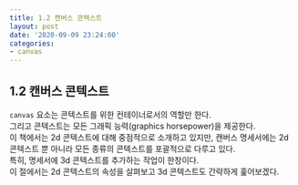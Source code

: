 ```yaml
---
title: 1.2 캔버스 콘텍스트
layout: post
date: '2020-09-09 23:24:00'
categories:
- canvas
---
```


## 1.2 캔버스 콘텍스트

`canvas` 요소는 콘텍스트를 위한 컨테이너로서의 역할만 한다.  
그리고 콘텍스트는 모든 그래픽 능력(graphics horsepower)을 제공한다.  
이 책에서는 2d 콘텍스트에 대해 중점적으로 소개하고 있지만, 캔버스 명세서에는 2d 콘텍스트 뿐 아니라 모든 종류의 콘텍스트를 포괄적으로 다루고 있다.  
특히, 명세서에 3d 콘텍스트를 추가하는 작업이 한창이다.  
이 절에서는 2d 콘텍스트의 속성을 살펴보고 3d 콘텍스트도 간략하게 훑어보겠다.